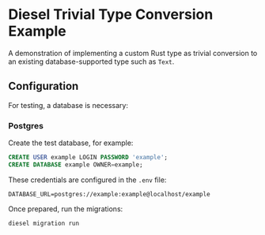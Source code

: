 # Diesel Trivial Type Conversion Example

A demonstration of implementing a custom Rust type as trivial conversion to
an existing database-supported type such as `Text`.

## Configuration

For testing, a database is necessary:

### Postgres

Create the test database, for example:

```sql
CREATE USER example LOGIN PASSWORD 'example';
CREATE DATABASE example OWNER=example;
```

These credentials are configured in the `.env` file:

```
DATABASE_URL=postgres://example:example@localhost/example
```

Once prepared, run the migrations:

```shell
diesel migration run
```
